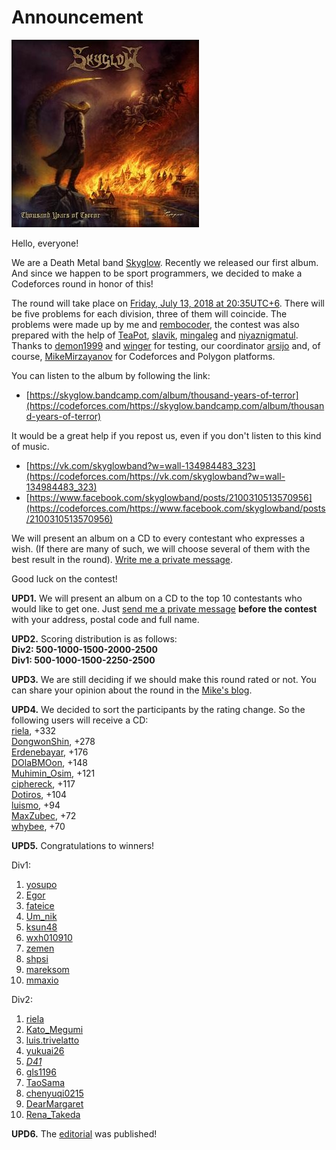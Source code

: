 # Announcement

![](images/7acb70215acb214185582e201c004419b1a7622f.jpg)

Hello, everyone!

We are a Death Metal band [Skyglow](https://codeforces.com/http://skyglowband.com/). Recently we released our first album. And since we happen to be sport programmers, we decided to make a Codeforces round in honor of this!

The round will take place on [Friday, July 13, 2018 at 20:35UTC+6](https://codeforces.com/https://www.timeanddate.com/worldclock/fixedtime.html?day=13&month=7&year=2018&hour=17&min=35&sec=0&p1=166). There will be five problems for each division, three of them will coincide. The problems were made up by me and [rembocoder](https://codeforces.com/profile/rembocoder "Master rembocoder"), the contest was also prepared with the help of [TeaPot](https://codeforces.com/profile/TeaPot "Grandmaster TeaPot"), [slavik](https://codeforces.com/profile/slavik "International Master slavik"), [mingaleg](https://codeforces.com/profile/mingaleg "Candidate Master mingaleg") and [niyaznigmatul](https://codeforces.com/profile/niyaznigmatul "International Grandmaster niyaznigmatul"). Thanks to [demon1999](https://codeforces.com/profile/demon1999 "International Grandmaster demon1999") and [winger](https://codeforces.com/profile/winger "International Grandmaster winger") for testing, our coordinator [arsijo](https://codeforces.com/profile/arsijo "International Grandmaster arsijo") and, of course, [MikeMirzayanov](https://codeforces.com/profile/MikeMirzayanov "Headquarters, MikeMirzayanov") for Codeforces and Polygon platforms.

You can listen to the album by following the link:

 * [https://skyglow.bandcamp.com/album/thousand-years-of-terror](https://codeforces.com/https://skyglow.bandcamp.com/album/thousand-years-of-terror)

It would be a great help if you repost us, even if you don't listen to this kind of music.

 * [https://vk.com/skyglowband?w=wall-134984483_323](https://codeforces.com/https://vk.com/skyglowband?w=wall-134984483_323)
* [https://www.facebook.com/skyglowband/posts/2100310513570956](https://codeforces.com/https://www.facebook.com/skyglowband/posts/2100310513570956)

We will present an album on a CD to every contestant who expresses a wish. (If there are many of such, we will choose several of them with the best result in the round). [Write me a private message](//codeforces.com/usertalk?other=SirShokoladina).

Good luck on the contest!

**UPD1.** We will present an album on a CD to the top 10 contestants who would like to get one. Just [send me a private message](//codeforces.com/usertalk?other=SirShokoladina) **before the contest** with your address, postal code and full name.

**UPD2.** Scoring distribution is as follows:  
 **Div2: 500-1000-1500-2000-2500**  
 **Div1: 500-1000-1500-2250-2500**

**UPD3.** We are still deciding if we should make this round rated or not. You can share your opinion about the round in the [Mike's blog](//codeforces.com/blog/entry/60571).

**UPD4.** We decided to sort the participants by the rating change. So the following users will receive a CD:   
 [riela](https://codeforces.com/profile/riela "Candidate Master riela"), +332   
 [DongwonShin](https://codeforces.com/profile/DongwonShin "Master DongwonShin"), +278   
 [Erdenebayar](https://codeforces.com/profile/Erdenebayar "Expert Erdenebayar"), +176   
 [DOlaBMOon](https://codeforces.com/profile/DOlaBMOon "Master DOlaBMOon"), +148   
 [Muhimin_Osim](https://codeforces.com/profile/Muhimin_Osim "Expert Muhimin_Osim"), +121   
 [ciphereck](https://codeforces.com/profile/ciphereck "Candidate Master ciphereck"), +117   
 [Dotiros](https://codeforces.com/profile/Dotiros "Specialist Dotiros"), +104   
 [luismo](https://codeforces.com/profile/luismo "Specialist luismo"), +94   
 [MaxZubec](https://codeforces.com/profile/MaxZubec "Expert MaxZubec"), +72   
 [whybee](https://codeforces.com/profile/whybee "Pupil whybee"), +70

**UPD5.** Congratulations to winners!

Div1:

 1. [yosupo](https://codeforces.com/profile/yosupo "Legendary Grandmaster yosupo")
2. [Egor](https://codeforces.com/profile/Egor "International Grandmaster Egor")
3. [fateice](https://codeforces.com/profile/fateice "Legendary Grandmaster fateice")
4. [Um_nik](https://codeforces.com/profile/Um_nik "Legendary Grandmaster Um_nik")
5. [ksun48](https://codeforces.com/profile/ksun48 "International Grandmaster ksun48")
6. [wxh010910](https://codeforces.com/profile/wxh010910 "Grandmaster wxh010910")
7. [zemen](https://codeforces.com/profile/zemen "International Grandmaster zemen")
8. [shpsi](https://codeforces.com/profile/shpsi "Grandmaster shpsi")
9. [mareksom](https://codeforces.com/profile/mareksom "International Grandmaster mareksom")
10. [mmaxio](https://codeforces.com/profile/mmaxio "International Grandmaster mmaxio")

Div2:

 1. [riela](https://codeforces.com/profile/riela "Candidate Master riela")
2. [Kato_Megumi](https://codeforces.com/profile/Kato_Megumi "Candidate Master Kato_Megumi")
3. [luis.trivelatto](https://codeforces.com/profile/luis.trivelatto "Master luis.trivelatto")
4. [yukuai26](https://codeforces.com/profile/yukuai26 "Candidate Master yukuai26")
5. [_D41_](https://codeforces.com/profile/_D41_ "Candidate Master _D41_")
6. [gls1196](https://codeforces.com/profile/gls1196 "Candidate Master gls1196")
7. [TaoSama](https://codeforces.com/profile/TaoSama "Candidate Master TaoSama")
8. [chenyuqi0215](https://codeforces.com/profile/chenyuqi0215 "Candidate Master chenyuqi0215")
9. [DearMargaret](https://codeforces.com/profile/DearMargaret "Candidate Master DearMargaret")
10. [Rena_Takeda](https://codeforces.com/profile/Rena_Takeda "Candidate Master Rena_Takeda")

**UPD6.** The [editorial](Tutorial_(en).md) was published!


